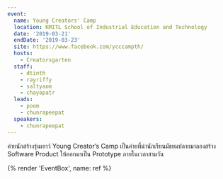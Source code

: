 ```yaml
---
event:
  name: Young Creators' Camp
  location: KMITL School of Industrial Education and Technology
  date: '2019-03-21'
  endDate: '2019-03-23'
  site: https://www.facebook.com/ycccampth/
  hosts:
    - Creatorsgarten
  staff:
    - dtinth
    - rayriffy
    - saltyaom
    - chayapatr
  leads:
    - poom
    - chunrapeepat
  speakers:
    - chunrapeepat
---
```


ค่ายนักสร้างรุ่นเยาว์ Young Creator’s Camp เป็นค่ายที่นำนักเรียนมัธยมปลายมาลองสร้าง Software Product ให้ออกมาเป็น Prototype ภายในเวลาสามวัน

{% render 'EventBox', name: ref %}
